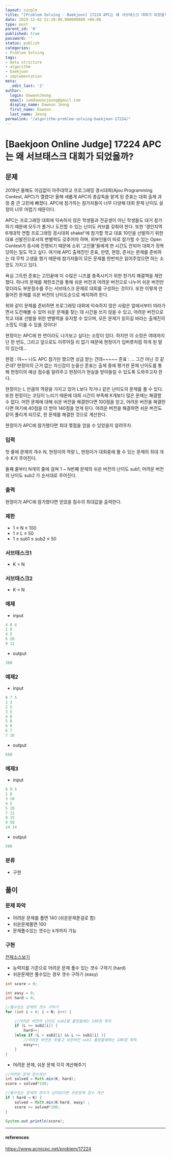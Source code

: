 ```yaml
---
layout: single
title: "[Problem Solving - Baekjoon] 17224 APC는 왜 서브태스크 대회가 되었을까?"
date: 2020-12-02 22:20:00.000000000 +09:00
type: post
parent_id: '0'
published: true
password: ''
status: publish
categories:
- Problem Solving
tags:
- data structure
- algorithm
- baekjoon
- implementation
meta:
  _edit_last: '2'
author:
  login: DawoonJeong
  email: iamdawoonjeong@gmail.com
  display_name: Dawoon Jeong
  first_name: Dawoon
  last_name: Jeong
permalink: "/algorithm-problem-solving-baekjoon-17224/"
---
```

# [Baekjoon Online Judge] 17224 APC는 왜 서브태스크 대회가 되었을까?

## 문제
2019년 올해도 어김없이 아주대학교 프로그래밍 경시대회(Ajou Programming Contest, APC)가 열렸다! 올해 새롭게 APC의 총감독을 맡게 된 준표는 대회 출제 과정 중 큰 고민에 빠졌다. APC에 참가하는 참가자들이 너무 다양해 대회 문제 난이도 설정이 너무 어렵기 때문이다.

APC는 프로그래밍 대회에 익숙하지 않은 학생들과 전공생이 아닌 학생들도 대거 참가하기 때문에 모두가 풀거나 도전할 수 있는 난이도 커브를 갖춰야 한다. 또한 '경인지역 6개대학 연합 프로그래밍 경시대회 shake!'에 참가할 학교 대표 10인을 선발하기 위한 대표 선발전으로서의 변별력도 갖추어야 하며, 외부인들이 따로 참가할 수 있는 Open Contest가 동시에 진행되기 때문에 소위 '고인물'들에게 한 시간도 안되어 대회가 정복당하는 일도 막고 싶다. 여기에 APC 출제진인 준표, 만영, 현정, 준서는 문제를 준비하는 데 무척 고생을 했기 때문에 참가자들이 모든 문제를 한번씩은 읽어주었으면 하는 소망도 가지고 있다.

욕심 그득한 준표는 고민끝에 이 수많은 니즈를 충족시키기 위한 한가지 해결책을 제안했다. 하나의 문제를 제한조건을 통해 쉬운 버전과 어려운 버전으로 나누어 쉬운 버전만 맞더라도 부분점수를 주는 서브태스크 문제로 대회를 구성하는 것이다. 또한 이렇게 만들어진 문제를 쉬운 버전의 난이도순으로 배치하려 한다.

위와 같이 문제를 준비하면 프로그래밍 대회에 익숙하지 않은 사람은 앞에서부터 따라가면서 도전해볼 수 있어 쉬운 문제를 찾는 데 시간을 쓰지 않을 수 있고, 어려운 버전으로 학교 대표 선발을 위한 변별력을 유지할 수 있으며, 모든 문제가 읽히길 바라는 출제진의 소망도 이룰 수 있을 것이다!


현정이는 APC에 한 번이라도 나가보고 싶다는 소망이 있다. 하지만 이 소망은 여태까지 단 한 번도, 그리고 앞으로도 이루어질 리 없기 때문에 현정이가 입버릇처럼 하게 된 말이 있는데...

현정 : 아~~ 나도 APC 참가만 했으면 상금 받는 건데~~~~~
준표 : ... 그건 아닌 것 같은데?
현정이의 근거 없는 자신감이 눈꼴신 준표는 출제 중에 평가한 문제 난이도를 통해 현정이의 예상 점수를 알려주고 현정이가 현실을 받아들일 수 있도록 도와주고자 한다.

현정이는 L 만큼의 역량을 가지고 있어 L보다 작거나 같은 난이도의 문제를 풀 수 있다. 또한 현정이는 코딩이 느리기 때문에 대회 시간이 부족해 K개보다 많은 문제는 해결할 수 없다. 어떤 문제에 대해 쉬운 버전을 해결한다면 100점을 얻고, 어려운 버전을 해결한다면 여기에 40점을 더 받아 140점을 얻게 된다. 어려운 버전을 해결하면 쉬운 버전도 같이 풀리게 되므로, 한 문제를 해결한 것으로 계산한다.

현정이가 APC에 참가했다면 최대 몇점을 얻을 수 있었을지 알려주자.


### 입력
첫 줄에 문제의 개수 N, 현정이의 역량 L, 현정이가 대회중에 풀 수 있는 문제의 최대 개수 K가 주어진다.

둘째 줄부터 N개의 줄에 걸쳐 1 ~ N번째 문제의 쉬운 버전의 난이도 sub1, 어려운 버전의 난이도 sub2 가 순서대로 주어진다.

### 출력
현정이가 APC에 참가했다면 얻었을 점수의 최대값을 출력한다.

### 제한
- 1 ≤ N ≤ 100
- 1 ≤ L ≤ 50
- 1 ≤ sub1 ≤ sub2 ≤ 50

### 서브태스크1
- K = N

### 서브태스크2
- K = N

### 예제
- input

```java
4 8 4
1 8
4 5
6 20
9 12
```

- output

```java
380
```

### 예제2
- input

```java
8 7 5
1 3
2 5
3 5
4 8
5 8
6 9
6 7
7 10
```

- output

```java
660
```

### 예제3
- input

```java
8 9 5
1 8
3 10
4 5
5 20
7 12
8 15
9 50
14 14
```

- output

```java
580
```
### 분류
- 구현

## 풀이

### 문제 파악
- 어려운 문제를 풀면 140 (쉬운문제푼걸로 함)
- 쉬운문제풀면 100
- 문제풀수있는 갯수는 k개까지 가능

### 구현

[전체소스보기](https://github.com/iamdawoonjeong/java-datastructure-algorithm/blob/master/java-algorithm-problem-solving/src/baekjoon/problem17224/Main.java)

- 능력치를 기준으로 어려운 문제 풀수 있는 갯수 구하기 (hard)
- 쉬운문제만 풀수있는 경우 갯수 구하기 (easy)

```java
int score = 0;

int easy = 0;
int hard = 0;

//풀수있는 문제의 갯수 구하기
for (int i = 0; i < N; i++) {

    //어려운 버전의 난이도 sub2를 풀었을때는 140점 획득
    if (L >= sub2[i]) {
        hard++;
    }else if (L < sub2[i] && L >= sub1[i] ){
        //어려운 버전은 못풀고 쉬운버전 sub1 풀었을때에는 100점 획득
        easy++;
    }
}
```

- 어려운 문제, 쉬운 문제 각각 계산해주기

```java
//어려운 문제 점수계산
int solved = Math.min(K, hard);
score = solved*140;

//풀수있는 문제의 갯수가 남아있다면 쉬운문제 점수 계산
if ( hard < K) {
    solved = Math.min(K-hard, easy) ;
    score += solved*100;
}

System.out.println(score);
```

---

#### references
<https://www.acmicpc.net/problem/17224>
